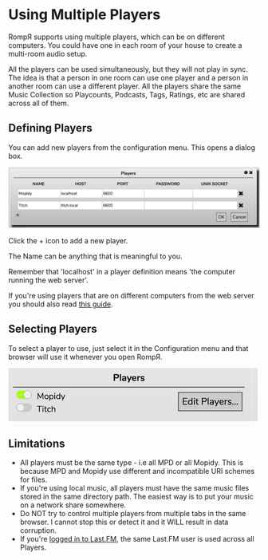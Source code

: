 # Using Multiple Players

RompЯ supports using multiple players, which can be on different computers. You could have one in each room of your house to create a multi-room audio setup.

All the players can be used simultaneously, but they will not play in sync. The idea is that a person in one room can use one player and a person in another room can use a different player. All the players share the same Music Collection so Playcounts, Podcasts, Tags, Ratings, etc are shared across all of them.

## Defining Players

You can add new players from the configuration menu. This opens a dialog box.

![](images/players.png)

Click the + icon to add a new player.

The Name can be anything that is meaningful to you.

Remember that 'localhost' in a player definition means 'the computer running the web server'.

If you're using players that are on different computers from the web server you should also read [this guide](/RompR/Troubleshooting).

## Selecting Players

To select a player to use, just select it in the Configuration menu and that browser will use it whenever you open RompЯ.

![](images/players2.png)

## Limitations

* All players must be the same type - i.e all MPD or all Mopidy. This is because MPD and Mopidy use different and incompatible URI schemes for files.
* If you're using local music, all players must have the same music files stored in the same directory path. The easiest way is to put your music on a network share somewhere.
* Do NOT try to control multiple players from multiple tabs in the same browser. I cannot stop this or detect it and it WILL result in data corruption.
* If you're [logged in to Last.FM](/RonpR/LastFM), the same Last.FM user is used across all Players.
